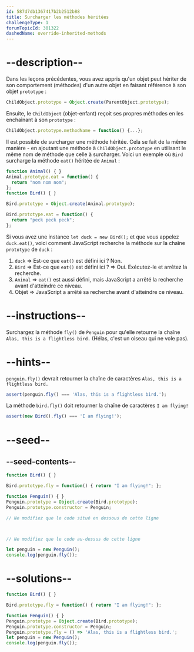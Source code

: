 ```yaml
---
id: 587d7db1367417b2b2512b88
title: Surcharger les méthodes héritées
challengeType: 1
forumTopicId: 301322
dashedName: override-inherited-methods
---
```


# --description--

Dans les leçons précédentes, vous avez appris qu'un objet peut hériter de son comportement (méthodes) d'un autre objet en faisant référence à son objet `prototype` :

```js
ChildObject.prototype = Object.create(ParentObject.prototype);
```

Ensuite, le `ChildObject` (objet-enfant) reçoit ses propres méthodes en les enchaînant à son `prototype` :

```js
ChildObject.prototype.methodName = function() {...};
```

Il est possible de surcharger une méthode héritée. Cela se fait de la même manière - en ajoutant une méthode à `ChildObject.prototype` en utilisant le même nom de méthode que celle à surcharger. Voici un exemple où `Bird` surcharge la méthode `eat()` héritée de `Animal` :

```js
function Animal() { }
Animal.prototype.eat = function() {
  return "nom nom nom";
};
function Bird() { }

Bird.prototype = Object.create(Animal.prototype);

Bird.prototype.eat = function() {
  return "peck peck peck";
};
```

Si vous avez une instance `let duck = new Bird();` et que vous appelez `duck.eat()`, voici comment JavaScript recherche la méthode sur la chaîne `prototype` de `duck` :

1.  `duck` => Est-ce que `eat()` est défini ici ? Non.
2.  `Bird` => Est-ce que `eat()` est défini ici ? => Oui. Exécutez-le et arrêtez la recherche.
3.  `Animal` => `eat()` est aussi défini, mais JavaScript a arrêté la recherche avant d'atteindre ce niveau.
4.  Objet => JavaScript a arrêté sa recherche avant d'atteindre ce niveau.

# --instructions--

Surchargez la méthode `fly()` de `Penguin` pour qu'elle retourne la chaîne `Alas, this is a flightless bird.` (Hélas, c'est un oiseau qui ne vole pas).

# --hints--

`penguin.fly()` devrait retourner la chaîne de caractères `Alas, this is a flightless bird.`

```js
assert(penguin.fly() === 'Alas, this is a flightless bird.');
```

La méthode `bird.fly()` doit retourner la chaîne de caractères `I am flying!`

```js
assert(new Bird().fly() === 'I am flying!');
```

# --seed--

## --seed-contents--

```js
function Bird() { }

Bird.prototype.fly = function() { return "I am flying!"; };

function Penguin() { }
Penguin.prototype = Object.create(Bird.prototype);
Penguin.prototype.constructor = Penguin;

// Ne modifiez que le code situé en dessous de cette ligne



// Ne modifiez que le code au-dessus de cette ligne

let penguin = new Penguin();
console.log(penguin.fly());
```

# --solutions--

```js
function Bird() { }

Bird.prototype.fly = function() { return "I am flying!"; };

function Penguin() { }
Penguin.prototype = Object.create(Bird.prototype);
Penguin.prototype.constructor = Penguin;
Penguin.prototype.fly = () => 'Alas, this is a flightless bird.';
let penguin = new Penguin();
console.log(penguin.fly());
```

